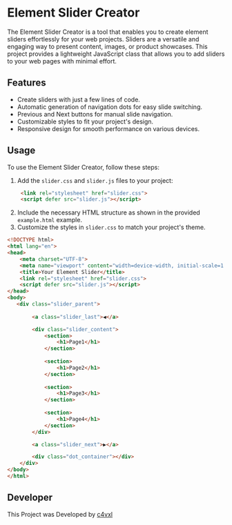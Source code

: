 # Element Slider Creator

The Element Slider Creator is a tool that enables you to create element sliders effortlessly for your web projects. Sliders are a versatile and engaging way to present content, images, or product showcases. This project provides a lightweight JavaScript class that allows you to add sliders to your web pages with minimal effort.

## Features

- Create sliders with just a few lines of code.
- Automatic generation of navigation dots for easy slide switching.
- Previous and Next buttons for manual slide navigation.
- Customizable styles to fit your project's design.
- Responsive design for smooth performance on various devices.

## Usage

To use the Element Slider Creator, follow these steps:

1. Add the `slider.css` and `slider.js` files to your project:
   ```html
    <link rel="stylesheet" href="slider.css">
    <script defer src="slider.js"></script>
   ```
2. Include the necessary HTML structure as shown in the provided `example.html` example.
3. Customize the styles in `slider.css` to match your project's theme.

```html
<!DOCTYPE html>
<html lang="en">
<head>
    <meta charset="UTF-8">
    <meta name="viewport" content="width=device-width, initial-scale=1.0">
    <title>Your Element Slider</title>
    <link rel="stylesheet" href="slider.css">
    <script defer src="slider.js"></script>
</head>
<body>
   <div class="slider_parent">
            
        <a class="slider_last">◀</a>

        <div class="slider_content">
            <section>
                <h1>Page1</h1>
            </section>
    
            <section>
                <h1>Page2</h1>
            </section>
    
            <section>
                <h1>Page3</h1>
            </section>
    
            <section>
                <h1>Page4</h1>
            </section>
        </div>

        <a class="slider_next">▶</a>

        <div class="dot_container"></div>
    </div>  
</body>
</html>
```

## Developer 
This Project was Developed by [c4vxl](https://c4vxl.de)
